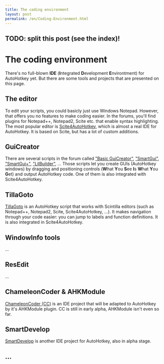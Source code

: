 ```yaml
---
title: The coding environment
layout: post
permalink: /en/Coding-Environment.html
---
```


## TODO: split this post (see the index)!

# The coding environment
There's no full-blown **IDE** (**I**ntegrated **D**evelopment **E**nvirontment) for AutoHotkey yet. But there are some tools and projects that are presented on this page.

## The editor
To edit your scripts, you could basicly just use Windows Notepad. However, that offers you no features to make coding easier.
In the forums, you'll find plugins for Notepad++, Notepad2, Scite etc. that enable syntax highlighting.
The most popular editor is [Scite4AutoHotkey](http://www.autohotkey.com/forum/viewtopic.php?t=58820), which is almost a real IDE for AutoHotkey. It is based on Scite, but has a lot of custom additions.

## GuiCreator
There are several scripts in the forum called ["Basic GuiCreator"](http://www.autohotkey.com/forum/viewtopic.php?t=71992), ["SmartGui"](http://www.autohotkey.com/forum/viewtopic.php?t=775), ["SmartGui+"](http://www.autohotkey.com/forum/viewtopic.php?t=67138), ["LilBuilder"](www.autohotkey.com/forum/viewtopic.php?t=20097), ...
Those scripts let you create GUIs (AutoHotkey windows) by dragging and positioning controls (**W**hat **Y**ou **S**ee **I**s **W**hat **Y**ou **G**et) and output AutoHotkey code.
One of them is also integrated with Scite4AutoHotkey.

## TillaGoto
[TillaGoto](http://www.autohotkey.com/forum/viewtopic.php?t=41575) is an AutoHotkey script that works with Scintilla editors (such as Notepad++, Notepad2, Scite, Scite4AutoHotkey, ...). It makes navigation through your code easier: you can jump to labels and function definitions. It is also integrated in Scite4AutoHotkey.

## WindowInfo tools
...

## ResEdit
...

## ChameleonCoder & AHKModule
[ChameleonCoder (CC)](https://github.com/maul-esel/ChameleonCoder) is an IDE project that will be adapted to AutoHotkey by it's AHKModule plugin. CC is still in early alpha, AHKModule isn't even so far.

## SmartDevelop
[SmartDevelop](https://github.com/IsNull/SmartDevelop) is another IDE project for AutoHotkey, also in alpha stage.

## ...
